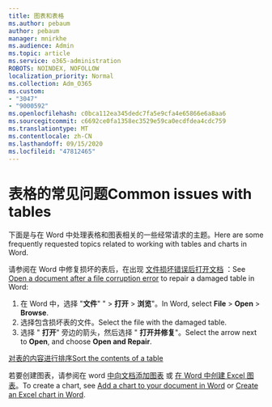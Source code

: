 ```yaml
---
title: 图表和表格
ms.author: pebaum
author: pebaum
manager: mnirkhe
ms.audience: Admin
ms.topic: article
ms.service: o365-administration
ROBOTS: NOINDEX, NOFOLLOW
localization_priority: Normal
ms.collection: Adm_O365
ms.custom:
- "3047"
- "9000592"
ms.openlocfilehash: c0bca112ea345dedc7fa5e9cfa4e65866e6a8aa6
ms.sourcegitcommit: c6692ce0fa1358ec3529e59ca0ecdfdea4cdc759
ms.translationtype: MT
ms.contentlocale: zh-CN
ms.lasthandoff: 09/15/2020
ms.locfileid: "47812465"
---
```

# <a name="common-issues-with-tables"></a><span data-ttu-id="02a12-102">表格的常见问题</span><span class="sxs-lookup"><span data-stu-id="02a12-102">Common issues with tables</span></span> 

<span data-ttu-id="02a12-103">下面是与在 Word 中处理表格和图表相关的一些经常请求的主题。</span><span class="sxs-lookup"><span data-stu-id="02a12-103">Here are some frequently requested topics related to working with tables and charts in Word.</span></span>

<span data-ttu-id="02a12-104">请参阅在 Word 中修复损坏的表后，在出现 [文件损坏错误后打开文档](https://support.office.com/article/47df9d48-2165-4411-a699-1786ac734bc3) ：</span><span class="sxs-lookup"><span data-stu-id="02a12-104">See [Open a document after a file corruption error](https://support.office.com/article/47df9d48-2165-4411-a699-1786ac734bc3) to repair a damaged table in Word:</span></span>

 1. <span data-ttu-id="02a12-105">在 Word 中，选择 "**文件**" "  >  **打开**  >  **浏览**"。</span><span class="sxs-lookup"><span data-stu-id="02a12-105">In Word, select **File** > **Open** > **Browse**.</span></span>
 2. <span data-ttu-id="02a12-106">选择包含损坏表的文件。</span><span class="sxs-lookup"><span data-stu-id="02a12-106">Select the file with the damaged table.</span></span>
 3. <span data-ttu-id="02a12-107">选择 " **打开**" 旁边的箭头，然后选择 " **打开并修复**"。</span><span class="sxs-lookup"><span data-stu-id="02a12-107">Select the arrow next to **Open**, and choose **Open and Repair**.</span></span>

[<span data-ttu-id="02a12-108">对表的内容进行排序</span><span class="sxs-lookup"><span data-stu-id="02a12-108">Sort the contents of a table</span></span>](https://support.office.com/article/F8392477-4613-49CD-ABA6-7C2E48F1D91F)

<span data-ttu-id="02a12-109">若要创建图表，请参阅在 word [中向文档添加图表](https://support.office.com/article/ff48e3eb-5e04-4368-a39e-20df7c798932) 或 [在 Word 中创建 Excel 图表](https://support.office.com/article/11A7D2F0-4487-4A9B-BBC6-D50916CD4A57)。</span><span class="sxs-lookup"><span data-stu-id="02a12-109">To create a chart, see [Add a chart to your document in Word](https://support.office.com/article/ff48e3eb-5e04-4368-a39e-20df7c798932) or [Create an Excel chart in Word](https://support.office.com/article/11A7D2F0-4487-4A9B-BBC6-D50916CD4A57).</span></span>